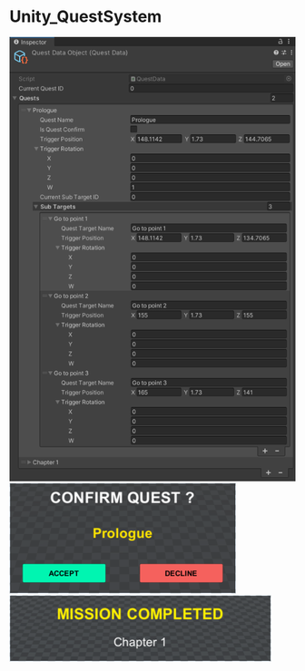 # Unity_QuestSystem

![img](https://github.com/paveldrobny/Unity_QuestSystem/blob/main/QuestData.png)
![img](https://github.com/paveldrobny/Unity_QuestSystem/blob/main/ConfirmQuest.png)
![img](https://github.com/paveldrobny/Unity_QuestSystem/blob/main/CompletedQuest.png)
